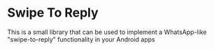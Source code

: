 # Swipe To Reply
This is a small library that can be used to implement a WhatsApp-like "swipe-to-reply" functionality in your Android apps
